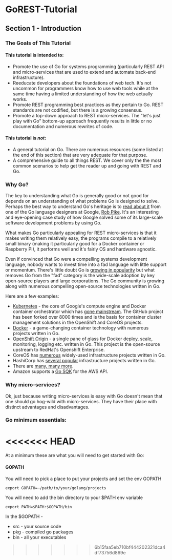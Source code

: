 # GoREST-Tutorial
## Section 1 - Introduction
### The Goals of This Tutorial

#### This tutorial is intended to:
* Promote the use of Go for systems programming (particularly REST API and micro-services that are used to extend and automate back-end infrastructure).
* Reeducate developers about the foundations of web tech. It's not uncommon for programmers know how to use web tools while at the same time having a limited understanding of how the web actually works.
* Promote REST programming best practices as they pertain to Go. REST standards are not codified, but there is a growing consensus.
* Promote a top-down approach to REST micro-services. The "let's just play with Go" bottom-up approach frequently results in little or no documentation and numerous rewrites of code.

#### This tutorial is _not_:
* A general tutorial on Go. There are numerous resources (some listed at the end of this section) that are very adequate for that purpose.
* A comprehensive guide to all things REST. We cover only the the most common scenarios to help get the reader up and going with REST and Go.

### Why Go?
The key to understanding what Go is generally good or not good for depends on an understanding of what problems Go is designed to solve. Perhaps the best way to understand Go's heritage is to [read about it](https://talks.golang.org/2012/splash.article) from one of the Go language designers at Google, [Rob Pike](https://research.google.com/pubs/r.html). It's an interesting and eye-opening case study of how Google solved some of its large-scale software development problems by using Go.

What makes Go particularly appealing for REST micro-services is that it makes writing them relatively easy, the programs compile to a relatively small binary (making it particularly good for a Docker container or Raspberry PI), it performs well and it's fairly OS and hardware agnostic.

Even if convinced that Go were a compelling systems development language, nobody wants to invest time into a fad language with little support or momentum. There's little doubt Go is [growing in popularity](http://www.infoworld.com/article/3130072/application-development/with-help-from-docker-googles-go-jumps-in-popularity.html) but what removes Go from the "fad" category is the wide-scale adoption by key open-source players and large corporations. The Go community is growing along with numerous compelling open-source technologies written in Go.

Here are a few examples:
* [Kubernetes](https://github.com/kubernetes/kubernetes) - the core of Google's compute engine and Docker container orchestrator which has [gone mainstream](https://kubernetes.io/case-studies/). The GitHub project has been forked over 8000 times and is the basis for container cluster management solutions in the OpenShift and CoreOS projects.
* [Docker](https://github.com/docker) - a game-changing container technology with numerous projects written in Go.
* [OpenShift Origin](https://github.com/openshift/) - a single pane of glass for Docker deploy, scale, monitoring, logging etc. written in Go. This project is the open-source upstream to RedHat's Openshift Enterprise.
* CoreOS has [numerous](https://github.com/coreos/) widely-used infrastructure projects written in Go.
* HashiCorp has [several popular](https://github.com/hashicorp) infrastructure projects written in Go.
* There are [many, many more](https://github.com/avelino/awesome-go).
* Amazon supports a [Go SQK](https://aws.amazon.com/sdk-for-go/) for the AWS API.

### Why micro-services?
Ok, just because writing micro-services is easy with Go doesn't mean that one should go hog-wild with micro-services. They have their place with distinct advantages and disadvantages.

### Go minimum essentials:
<<<<<<< HEAD
=======
At a minimum these are what you will need to get started with Go:
#### GOPATH
You will need to pick a place to put your projects and set the env GOPATH

```export GOPATH=~/path/to/your/golang/projects```

You will need to add the bin directory to your $PATH env variable

```export PATH=$PATH:$GOPATH/bin```

In the $GOPATH -
* src - your source code
* pkg - compiled go packages
* bin - all your executables
>>>>>>> 6b15faa5eb710bf444202321dca4df73756d869e
